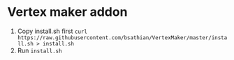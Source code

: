 # Vertex maker addon

1. Copy install.sh first
`curl https://raw.githubusercontent.com/bsathian/VertexMaker/master/install.sh > install.sh`
2. Run `install.sh`
